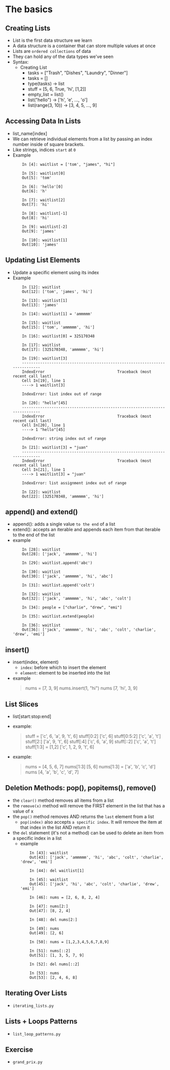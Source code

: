 # The basics

## Creating Lists
- List is the first data structure we learn
- A data structure is a container that can store multiple values at once
- Lists are `ordered collections` of data
- They can hold any of the data types we've seen
- Syntax:
    - Creating List
        - tasks = ["Trash", "Dishes", "Laundry", "Dinner"]
        - tasks = []
        - type(tasks) -> list
        - stuff = [5, 6, True, 'hi', [1,2]]
        - empty_list = list()
        - list("hello") -> ['h', 'e', ..., 'o']
        - list(range(3, 10)) -> [3, 4, 5, ..., 9]

## Accessing Data In Lists
- list_name[index]
- We can retrieve individual elements from a list by passing an index number inside of square brackets.
- Like strings, indices `start` at `0`
- Example
    ```
        In [4]: waitlist = ['tom', "james", "hi"]

        In [5]: waitlist[0]
        Out[5]: 'tom'

        In [6]: 'hello'[0]
        Out[6]: 'h'

        In [7]: waitlist[2]
        Out[7]: 'hi'

        In [8]: waitlist[-1]
        Out[8]: 'hi'

        In [9]: waitlist[-2]
        Out[9]: 'james'

        In [10]: waitlist[1]
        Out[10]: 'james'
    ```

## Updating List Elements
- Update a specific element using its index
- Example
    ```
        In [12]: waitlist
        Out[12]: ['tom', 'james', 'hi']

        In [13]: waitlist[1]
        Out[13]: 'james'

        In [14]: waitlist[1] = 'ammmmm'

        In [15]: waitlist
        Out[15]: ['tom', 'ammmmm', 'hi']

        In [16]: waitlist[0] = 325170348

        In [17]: waitlist
        Out[17]: [325170348, 'ammmmm', 'hi']

        In [19]: waitlist[3]
        ---------------------------------------------------------------------------
        IndexError                                Traceback (most recent call last)
        Cell In[19], line 1
        ----> 1 waitlist[3]

        IndexError: list index out of range

        In [20]: "hello"[45]
        ---------------------------------------------------------------------------
        IndexError                                Traceback (most recent call last)
        Cell In[20], line 1
        ----> 1 "hello"[45]

        IndexError: string index out of range

        In [21]: waitlist[3] = "juan"
        ---------------------------------------------------------------------------
        IndexError                                Traceback (most recent call last)
        Cell In[21], line 1
        ----> 1 waitlist[3] = "juan"

        IndexError: list assignment index out of range

        In [22]: waitlist
        Out[22]: [325170348, 'ammmmm', 'hi']
    ```

## append() and extend()
- append(): adds a single value `to the end` of a list
- extend(): accepts an iterable and appends each item from that iterable to the end of the list
- example
    ```
        In [28]: waitlist
        Out[28]: ['jack', 'ammmmm', 'hi']

        In [29]: waitlist.append('abc')

        In [30]: waitlist
        Out[30]: ['jack', 'ammmmm', 'hi', 'abc']

        In [31]: waitlist.append('colt')

        In [32]: waitlist
        Out[32]: ['jack', 'ammmmm', 'hi', 'abc', 'colt']

        In [34]: people = ["charlie", "drew", "emi"]

        In [35]: waitlist.extend(people)

        In [36]: waitlist
        Out[36]: ['jack', 'ammmmm', 'hi', 'abc', 'colt', 'charlie', 'drew', 'emi']
    ```

## insert()
- insert(index, element)
    - `index`: before which to insert the element
    - `element`: element to be inserted into the list
- example
    > nums = [7, 3, 9]
    > nums.insert(1, "hi")
    > nums
    [7, 'hi', 3, 9]

## List Slices
- list[start:stop:end]
- example:
    > stuff = ['c', 6, 'a', 9, 't', 6]
    > stuff[0:2]
    ['c', 6]
    > stuff[0:5:2]
    ['c', 'a', 't']
    > stuff[2:]
    ['a', 9, 't', 6]
    > stuff[:4]
    ['c', 6, 'a', 9]
    > stuff[::2]
    ['c', 'a', 't']
    > stuff[1:3] = [1,2]
    ['c', 1, 2, 9, 't', 6]

- example:
    > nums = [4, 5, 6, 7]
    > nums[1:3]
    [5, 6]
    > nums[1:3] = ['a', 'b', 'c', 'd']
    > nums
    [4, 'a', 'b', 'c', 'd', 7]


## Deletion Methods: pop(), popitems(), remove()
- the `clear()` method removes all items from a list
- the `remove(x)` method will remove the FIRST element in the list that has a value of x
- the `pop()` method removes AND returns the `last` element from a list
    - `pop(index)` also accepts `a specific index`. It will remove the item at that index in the list AND return it
- the `del` statement (it's not a method) can be used to delete an item from a specific index in a list
    - example
        ```
            In [43]: waitlist
            Out[43]: ['jack', 'ammmmm', 'hi', 'abc', 'colt', 'charlie', 'drew', 'emi']

            In [44]: del waitlist[1]

            In [45]: waitlist
            Out[45]: ['jack', 'hi', 'abc', 'colt', 'charlie', 'drew', 'emi']

            In [46]: nums = [2, 6, 8, 2, 4]

            In [47]: nums[2:]
            Out[47]: [8, 2, 4]

            In [48]: del nums[2:]

            In [49]: nums
            Out[49]: [2, 6]

            In [50]: nums = [1,2,3,4,5,6,7,8,9]

            In [51]: nums[::2]
            Out[51]: [1, 3, 5, 7, 9]

            In [52]: del nums[::2]

            In [53]: nums
            Out[53]: [2, 4, 6, 8]
        ```
## Iterating Over Lists
- `iterating_lists.py`

## Lists + Loops Patterns
- `list_loop_patterns.py`

## Exercise
- `grand_prix.py`